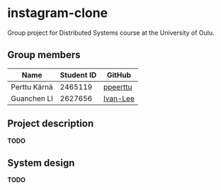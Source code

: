 # instagram-clone

Group project for Distributed Systems course at the University of Oulu.

## Group members

| Name                            | Student ID      | GitHub                                          |
|---------------------------------|-----------------|-------------------------------------------------|
| Perttu Kärnä                    | 2465119         | [ppeerttu](https://github.com/ppeerttu)         |
| Guanchen LI                     | 2627656         | [Ivan-Lee](https://github.com/Ivan-Lee)         |

## Project description

**TODO**

## System design

**TODO**
